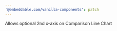 ```yaml
---
'@embeddable.com/vanilla-components': patch
---
```


Allows optional 2nd x-axis on Comparison Line Chart
